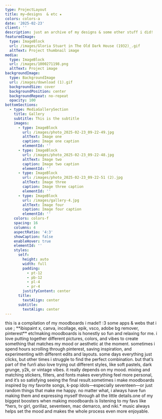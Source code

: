 ```yaml
---
type: ProjectLayout
title: my—designs  & etc ★
colors: colors-a
date: '2025-02-23'
client: ''
description: just an archive of my designs & some other stuff i did!
featuredImage:
  type: ImageBlock
  url: /images/Gloria Stuart in The Old Dark House (1932)_.gif
  altText: Project thumbnail image
media:
  type: ImageBlock
  url: /images/1000271198.png
  altText: Project image
backgroundImage:
  type: BackgroundImage
  url: /images/download (1).gif
  backgroundSize: cover
  backgroundPosition: center
  backgroundRepeat: no-repeat
  opacity: 100
bottomSections:
  - type: MediaGallerySection
    title: Gallery
    subtitle: This is the subtitle
    images:
      - type: ImageBlock
        url: /images/photo_2025-02-23_09-22-49.jpg
        altText: Image one
        caption: Image one caption
        elementId: ''
      - type: ImageBlock
        url: /images/photo_2025-02-23_09-22-48.jpg
        altText: Image two
        caption: Image two caption
        elementId: ''
      - type: ImageBlock
        url: /images/photo_2025-02-23_09-22-51 (2).jpg
        altText: Image three
        caption: Image three caption
        elementId: ''
      - type: ImageBlock
        url: /images/gallery-4.jpg
        altText: Image four
        caption: Image four caption
        elementId: ''
    colors: colors-f
    spacing: 16
    columns: 4
    aspectRatio: '4:3'
    showCaption: false
    enableHover: true
    elementId: ''
    styles:
      self:
        height: auto
        width: full
        padding:
          - pt-12
          - pb-12
          - pl-4
          - pr-4
        justifyContent: center
      title:
        textAlign: center
      subtitle:
        textAlign: center
---
```

<div style="text-align: left">this is a compilation of my moodboards i made!! :3 some apps & webs that i use ; **ibispaint x, canva, incollage, epik, vsco, adobe bg remover, pinterest** etc!making moodboards is honestly so fun and relaxing for me. i love putting together different pictures, colors, and vibes to create something that matches my mood or aesthetic at the moment. sometimes i spend hours scrolling through pinterest, saving inspiration, and experimenting with different edits and layouts. some days everything just clicks, but other times i struggle to find the perfect combination. but that’s part of the fun!i also love trying out different styles, like soft pastels, dark grunge, y2k, or vintage vibes. it really depends on my mood. mixing and matching stickers, filters, and fonts makes everything feel more personal, and it’s so satisfying seeing the final result.sometimes i make moodboards inspired by my favorite songs, k-pop idols—especially seventeen—or just random things that make me happy. no matter what, i always have fun making them and expressing myself through all the little details.one of my biggest boosters when making moodboards is listening to my favs like *hers, tv girl, gorillaz, seventeen, mac demarco, and niki.* music always helps set the mood and makes the whole process even more enjoyable.</div>

